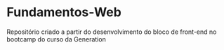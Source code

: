 # Fundamentos-Web
Repositório criado a partir do desenvolvimento do bloco de front-end no bootcamp do curso da Generation
